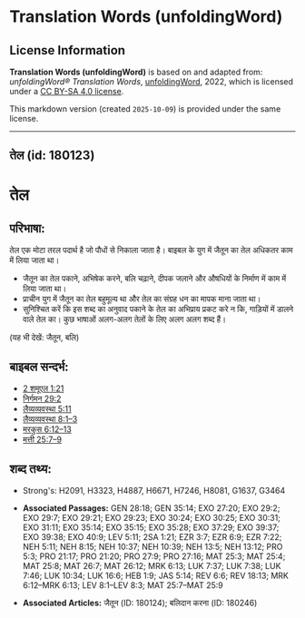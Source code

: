 # Translation Words (unfoldingWord)

## License Information

**Translation Words (unfoldingWord)** is based on and adapted from: _unfoldingWord® Translation Words_, [unfoldingWord](https://unfoldingword.org/utw), 2022, which is licensed under a [CC BY-SA 4.0 license](https://creativecommons.org/licenses/by-sa/4.0/legalcode.en).

This markdown version (created `2025-10-09`) is provided under the same license.



--------------------------------

## तेल (id: 180123)

तेल
===

परिभाषा:
--------

तेल एक मोटा तरल पदार्थ है जो पौधों से निकाला जाता है। बाइबल के युग में जैतून का तेल अधिकतर काम में लिया जाता था।

* जैतून का तेल पकाने, अभिषेक करने, बलि चढ़ाने, दीपक जलाने और औषधियों के निर्माण में काम में लिया जाता था।
* प्राचीन युग में जैतून का तेल बहुमूल्य था और तेल का संग्रह धन का मापक माना जाता था।
* सुनिश्चित करें कि इस शब्द का अनुवाद पकाने के तेल का अभिप्राय प्रकट करे न कि, गाड़ियों में डालने वाले तेल का। कुछ भाषाओं अलग\-अलग तेलों के लिए अलग अलग शब्द हैं।

(यह भी देखें: जैतून, बलि)

बाइबल सन्दर्भ:
--------------

* [2 शमूएल 1:21](https://ref.ly/2Sam0:0)
* [निर्गमन 29:2](https://ref.ly/Exod29:2)
* [लैव्यव्यवस्था 5:11](https://ref.ly/Lev5:11)
* [लैव्यव्यवस्था 8:1–3](https://ref.ly/Lev8:1-Lev8:3)
* [मरकुस 6:12–13](https://ref.ly/Mark6:12-Mark6:13)
* [मत्ती 25:7–9](https://ref.ly/Matt25:7-Matt25:9)

शब्द तथ्य:
----------

* Strong's: H2091, H3323, H4887, H6671, H7246, H8081, G1637, G3464

* **Associated Passages:** GEN 28:18; GEN 35:14; EXO 27:20; EXO 29:2; EXO 29:7; EXO 29:21; EXO 29:23; EXO 30:24; EXO 30:25; EXO 30:31; EXO 31:11; EXO 35:14; EXO 35:15; EXO 35:28; EXO 37:29; EXO 39:37; EXO 39:38; EXO 40:9; LEV 5:11; 2SA 1:21; EZR 3:7; EZR 6:9; EZR 7:22; NEH 5:11; NEH 8:15; NEH 10:37; NEH 10:39; NEH 13:5; NEH 13:12; PRO 5:3; PRO 21:17; PRO 21:20; PRO 27:9; PRO 27:16; MAT 25:3; MAT 25:4; MAT 25:8; MAT 26:7; MAT 26:12; MRK 6:13; LUK 7:37; LUK 7:38; LUK 7:46; LUK 10:34; LUK 16:6; HEB 1:9; JAS 5:14; REV 6:6; REV 18:13; MRK 6:12–MRK 6:13; LEV 8:1–LEV 8:3; MAT 25:7–MAT 25:9
* **Associated Articles:** जैतून (ID: 180124); बलिदान करना (ID: 180246)

